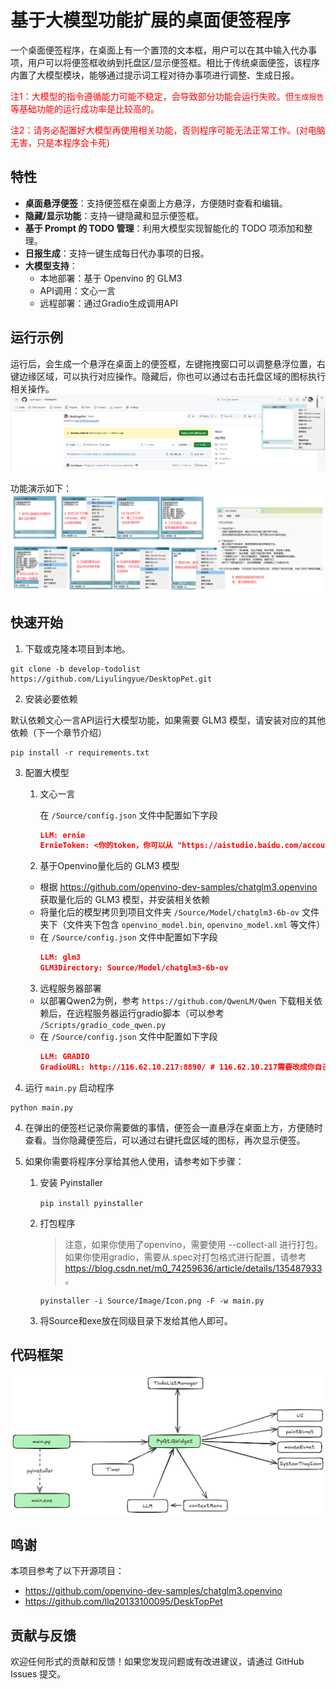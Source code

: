 # 基于大模型功能扩展的桌面便签程序  

一个桌面便签程序，在桌面上有一个置顶的文本框，用户可以在其中输入代办事项，用户可以将便签框收纳到托盘区/显示便签框。相比于传统桌面便签，该程序内置了大模型模块，能够通过提示词工程对待办事项进行调整、生成日报。

<span style="color: red;">注1：大模型的指令遵循能力可能不稳定，会导致部分功能会运行失败。但`生成报告`等基础功能的运行成功率是比较高的。</span>

<span style="color: red;">注2：请务必配置好大模型再使用相关功能，否则程序可能无法正常工作。(对电脑无害，只是本程序会卡死)</span>

## 特性  
  
- **桌面悬浮便签**：支持便签框在桌面上方悬浮，方便随时查看和编辑。  
- **隐藏/显示功能**：支持一键隐藏和显示便签框。  
- **基于 Prompt 的 TODO 管理**：利用大模型实现智能化的 TODO 项添加和整理。  
- **日报生成**：支持一键生成每日代办事项的日报。  
- **大模型支持**： 
   - 本地部署：基于 Openvino 的 GLM3
   - API调用：文心一言
   - 远程部署：通过Gradio生成调用API

## 运行示例 
运行后，会生成一个悬浮在桌面上的便签框，左键拖拽窗口可以调整悬浮位置，右键边缘区域，可以执行对应操作。隐藏后，你也可以通过右击托盘区域的图标执行相关操作。
![run_example.png](Docs/Images/run_example.png)

功能演示如下：
![run_example2.png](Docs/Images/run_example2.png)

## 快速开始 

1. 下载或克隆本项目到本地。  
```commandline
git clone -b develop-todolist https://github.com/Liyulingyue/DesktopPet.git
```

2. 安装必要依赖

默认依赖文心一言API运行大模型功能，如果需要 GLM3 模型，请安装对应的其他依赖（下一个章节介绍）
```commandline
pip install -r requirements.txt
```

3. 配置大模型
   1. 文心一言

      在 `/Source/config.json` 文件中配置如下字段
        ```json
        LLM: ernie
        ErnieToken: <你的token，你可以从 "https://aistudio.baidu.com/account/accessToken" 获取此token>
        ```

   2. 基于Openvino量化后的 GLM3 模型
    - 根据 https://github.com/openvino-dev-samples/chatglm3.openvino 获取量化后的 GLM3 模型，并安装相关依赖
    - 将量化后的模型拷贝到项目文件夹 `/Source/Model/chatglm3-6b-ov` 文件夹下（文件夹下包含 `openvino_model.bin`, `openvino_model.xml` 等文件）
    - 在 `/Source/config.json` 文件中配置如下字段
        ```json
        LLM: glm3
        GLM3Directory: Source/Model/chatglm3-6b-ov
        ```
   3. 远程服务器部署
     - 以部署Qwen2为例，参考 `https://github.com/QwenLM/Qwen` 下载相关依赖后，在远程服务器运行gradio脚本（可以参考 `/Scripts/gradio_code_qwen.py`
     - 在 `/Source/config.json` 文件中配置如下字段
        ```json
        LLM: GRADIO
        GradioURL: http://116.62.10.217:8890/ # 116.62.10.217需要改成你自己的服务器IP，8890需要改成你自己的端口号
        ```

3. 运行 `main.py` 启动程序
```commandline
python main.py
```

4. 在弹出的便签栏记录你需要做的事情，便签会一直悬浮在桌面上方，方便随时查看。当你隐藏便签后，可以通过右键托盘区域的图标，再次显示便签。  

5. 如果你需要将程序分享给其他人使用，请参考如下步骤：
   1. 安装 Pyinstaller 
      
      `pip install pyinstaller`
   
   2. 打包程序 
       > 注意，如果你使用了openvino，需要使用 --collect-all 进行打包。如果你使用gradio，需要从.spec对打包格式进行配置，请参考 https://blog.csdn.net/m0_74259636/article/details/135487933 。

       `pyinstaller -i Source/Image/Icon.png -F -w main.py` 
   
   3. 将Source和exe放在同级目录下发给其他人即可。

## 代码框架
![workflow.png](Docs/Images/workflow.png)

## 鸣谢
本项目参考了以下开源项目：
- https://github.com/openvino-dev-samples/chatglm3.openvino
- https://github.com/llq20133100095/DeskTopPet

## 贡献与反馈
欢迎任何形式的贡献和反馈！如果您发现问题或有改进建议，请通过 GitHub Issues 提交。
